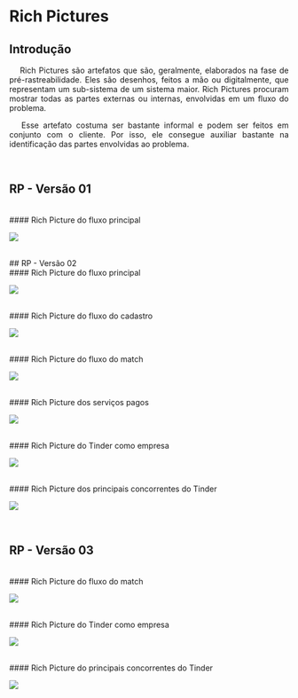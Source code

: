 # Rich Pictures



## Introdução

<p align="justify">&emsp;
Rich Pictures são artefatos que são, geralmente, elaborados na fase de pré-rastreabilidade. Eles são desenhos, feitos a mão ou digitalmente, que representam um sub-sistema de um sistema maior. Rich Pictures procuram mostrar todas as partes externas ou internas, envolvidas em um fluxo do problema.
</p>

<p align="justify">&emsp;
Esse artefato costuma ser bastante informal e podem ser feitos em conjunto com o cliente. Por isso, ele consegue auxiliar bastante na identificação das partes envolvidas ao problema.
</p>

<br>

## RP - Versão 01
<br>
#### Rich Picture do fluxo principal

<a data-fancybox="gallery" href="../../img/richPicture/RP1-V1.png"><img src="../../img/richPicture/RP1-V1-mini.png"></a>

<br>
## RP - Versão 02
<br>
#### Rich Picture do fluxo principal

<a data-fancybox="gallery" href="../../img/richPicture/RP1-V2.png"><img src="../../img/richPicture/RP1-V2-mini.png"></a>

<br>
#### Rich Picture do fluxo do cadastro

<a data-fancybox="gallery" href="../../img/richPicture/RP2-V2.png"><img src="../../img/richPicture/RP2-V2-mini.png"></a>

<br>
#### Rich Picture do fluxo do match

<a data-fancybox="gallery" href="../../img/richPicture/RP3-V2.png"><img src="../../img/richPicture/RP3-V2-mini.png"></a>

<br>
#### Rich Picture dos serviços pagos

<a data-fancybox="gallery" href="../../img/richPicture/RP4-V2.jpg"><img src="../../img/richPicture/RP4-V2-mini.jpg"></a>

<br>
#### Rich Picture do Tinder como empresa

<a data-fancybox="gallery" href="../../img/richPicture/RP5-V2.png"><img src="../../img/richPicture/RP5-V2-mini.png"></a>

<br>
#### Rich Picture dos principais concorrentes do Tinder

<a data-fancybox="gallery" href="../../img/richPicture/RP6-V2.png"><img src="../../img/richPicture/RP6-V2-mini.png"></a>

<br>

## RP - Versão 03
<br>
#### Rich Picture do fluxo do match

<a data-fancybox="gallery" href="../../img/richPicture/RP3-V3.png"><img src="../../img/richPicture/RP3-V3-mini.png"></a>

<br>
#### Rich Picture do Tinder como empresa

<a data-fancybox="gallery" href="../../img/richPicture/RP5-V3.png"><img src="../../img/richPicture/RP5-V3-mini.png"></a>

<br>
#### Rich Picture do principais concorrentes do Tinder

<a data-fancybox="gallery" href="../../img/richPicture/RP6-V3.png"><img src="../../img/richPicture/RP6-V3-mini.png"></a>
